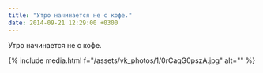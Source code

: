 ```yaml
---
title: "Утро начинается не с кофе."
date: 2014-09-21 12:29:00 +0300
---
```


Утро начинается не с кофе.

{% include media.html f="/assets/vk_photos/1/0rCaqG0pszA.jpg" alt="" %}
